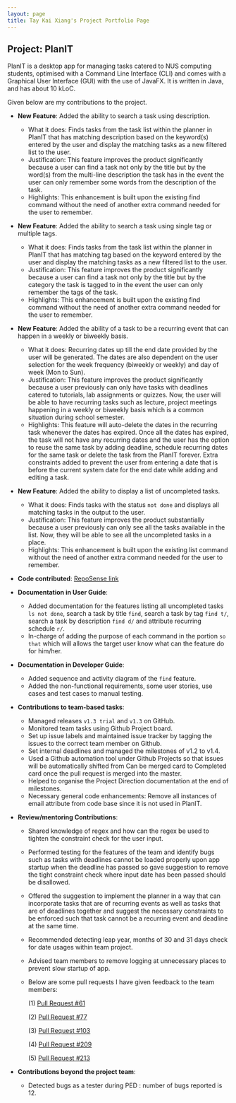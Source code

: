 ```yaml
---
layout: page
title: Tay Kai Xiang's Project Portfolio Page
---
```


## Project: PlanIT

PlanIT is a desktop app for managing tasks catered to NUS computing students, optimised with a Command Line Interface (CLI) 
and comes with a Graphical User Interface (GUI) with the use of JavaFX. It is written in Java, and has about 10 kLoC.

Given below are my contributions to the project.

* **New Feature**: Added the ability to search a task using description.
  * What it does: Finds tasks from the task list within the planner in PlanIT that has matching description 
    based on the keyword(s) entered by the user and display the matching tasks as a new filtered list to the user.
  * Justification: This feature improves the product significantly because a user can find a task not only
    by the title but by the word(s) from the multi-line description the task has in the event 
    the user can only remember some words from the description of the task.
  * Highlights: This enhancement is built upon the existing find command without 
    the need of another extra command needed for the user to remember.
    

* **New Feature**: Added the ability to search a task using single tag or multiple tags.
    * What it does: Finds tasks from the task list within the planner in PlanIT that has matching tag 
      based on the keyword entered by the user and display the matching tasks as a new filtered list to the user.
    * Justification: This feature improves the product significantly because a user can find a task not only 
      by the title but by the category the task is tagged to in the event the user can only remember the tags of the task.
    * Highlights: This enhancement is built upon the existing find command without 
      the need of another extra command needed for the user to remember.


* **New Feature**: Added the ability of a task to be a recurring event that can happen in a weekly or biweekly basis.
  * What it does: Recurring dates up till the end date provided by the user will be generated. 
    The dates are also dependent on the user selection for the week frequency (biweekly or weekly) 
    and day of week (Mon to Sun).
  * Justification: This feature improves the product significantly because a user previously can only 
    have tasks with deadlines catered to tutorials, lab assignments or quizzes. 
    Now, the user will be able to have recurring tasks such as lecture, project meetings happening 
    in a weekly or biweekly basis which is a common situation during school semester.
  * Highlights: This feature will auto-delete the dates in the recurring task whenever the dates has expired. 
    Once all the dates has expired, the task will not have any recurring dates and 
    the user has the option to reuse the same task by adding deadline, schedule recurring dates for the same task 
    or delete the task from the PlanIT forever. 
    Extra constraints added to prevent the user from entering a date that is before the current system date 
    for the end date while adding and editing a task. 


* **New Feature**: Added the ability to display a list of uncompleted tasks.
  * What it does: Finds tasks with the status `not done` and displays all matching tasks in the output to the user.
  * Justification: This feature improves the product substantially because a user previously can only
    see all the tasks available in the list. Now, they will be able to see all the uncompleted tasks in a place.
  * Highlights: This enhancement is built upon the existing list command without 
    the need of another extra command needed for the user to remember.
  

* **Code contributed**: [RepoSense link](https://nus-cs2103-ay2021s2.github.io/tp-dashboard/?search=&sort=groupTitle&sortWithin=title&timeframe=commit&mergegroup=&groupSelect=groupByRepos&breakdown=true&checkedFileTypes=docs~functional-code~test-code~other&since=2021-02-19&tabOpen=true&tabType=authorship&zFR=false&until=2021-04-08&tabAuthor=kaixiangtay&tabRepo=AY2021S2-CS2103T-T10-2%2Ftp%5Bmaster%5D&authorshipIsMergeGroup=false&authorshipFileTypes=docs~functional-code~test-code~other&authorshipIsBinaryFileTypeChecked=false)


* **Documentation in User Guide**:
  * Added documentation for the features listing all uncompleted tasks `ls not done`,
    search a task by title `find`, search a task by tag `find t/`, search a task by description  `find d/`
    and attribute recurring schedule `r/`.
  * In-charge of adding the purpose of each command in the portion `so that` which will
    allows the target user know what can the feature do for him/her.


* **Documentation in Developer Guide**:
  * Added sequence and activity diagram of the `find` feature.
  * Added the non-functional requirements, some user stories, use cases and test cases to manual testing.
  

* **Contributions to team-based tasks**:
    * Managed releases `v1.3 trial` and  `v1.3` on GitHub.
    * Monitored team tasks using Github Project board.
    * Set up issue labels and maintained issue tracker by tagging the issues to the correct team member on Github.
    * Set internal deadlines and managed the milestones of v1.2 to v1.4.
    * Used a Github automation tool under Github Projects so that issues will be automatically
      shifted from Can be merged card to Completed card once the pull request is merged into the master.
    * Helped to organise the Project Direction documentation at the end of milestones.
    * Necessary general code enhancements: Remove all instances of email attribute from code base since it is not used in PlanIT.

<div style="page-break-after: always;"></div>

* **Review/mentoring Contributions**:
  * Shared knowledge of regex and how can the regex be used to tighten the constraint check for the user input.
  * Performed testing for the features of the team and identify bugs such as tasks with deadlines cannot be loaded properly
    upon app startup when the deadline has passed so
    gave suggestion to remove the tight constraint check where input date has been passed should be disallowed.
  * Offered the suggestion to implement the planner in a way that can incorporate tasks that are of recurring events
    as well as tasks that are of deadlines together and suggest the necessary constraints to be enforced
    such that task cannot be a recurring event and deadline at the same time.
  * Recommended detecting leap year, months of 30 and 31 days check for date usages within team project.
  * Advised team members to remove logging at unnecessary places to prevent slow startup of app.
    
  * Below are some pull requests I have given feedback to the team members:
    
    (1) [Pull Request #61](https://github.com/AY2021S2-CS2103T-T10-2/tp/pull/61)   

    (2) [Pull Request #77](https://github.com/AY2021S2-CS2103T-T10-2/tp/pull/77)
    
    (3) [Pull Request #103](https://github.com/AY2021S2-CS2103T-T10-2/tp/pull/103)
    
    (4) [Pull Request #209](https://github.com/AY2021S2-CS2103T-T10-2/tp/pull/209)

    (5) [Pull Request #213](https://github.com/AY2021S2-CS2103T-T10-2/tp/pull/213)
  
* **Contributions beyond the project team**:
    * Detected bugs as a tester during PED : number of bugs reported is 12.
  
